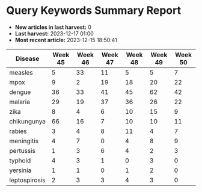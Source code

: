 # Query Keywords Summary Report

- **New articles in last harvest:** 0
- **Last harvest:** 2023-12-17 01:00
- **Most recent article:** 2023-12-15 18:50:41

| Disease | Week 45 | Week 46 | Week 47 | Week 48 | Week 49 | Week 50 |
|--|-|-|-|-|-|-|
| measles | 5 | 33 | 11 | 5 | 5 | 7 |
| mpox | 9 | 2 | 19 | 18 | 20 | 22 |
| dengue | 36 | 33 | 41 | 45 | 62 | 42 |
| malaria | 29 | 19 | 37 | 36 | 26 | 22 |
| zika | 8 | 4 | 6 | 10 | 15 | 9 |
| chikungunya | 66 | 16 | 7 | 10 | 10 | 11 |
| rabies | 3 | 4 | 8 | 11 | 4 | 7 |
| meningitis | 4 | 7 | 0 | 4 | 8 | 9 |
| pertussis | 1 | 3 | 6 | 4 | 2 | 3 |
| typhoid | 4 | 3 | 1 | 0 | 3 | 0 |
| yersinia | 1 | 1 | 0 | 1 | 2 | 0 |
| leptospirosis | 2 | 3 | 3 | 4 | 3 | 0 |
